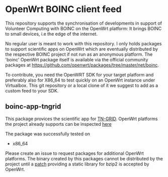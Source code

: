 OpenWrt BOINC client feed
=========================

This repository supports the synchronisation of developments in support
of Volunteer Computing with BOINC on the OpenWrt platform: It brings
BOINC to small devices, i.e the edge of the internet.

No regular user is meant to work with this repository. I only holds packages
to support scientific apps on OpenWrt which are eventually distributed by
the respective BOINC project if not run as an anonymous platform.
The 'boinc' OpenWrt package itself is 
available via the official community packages at
https://github.com/openwrt/packages/tree/master/net/boinc.

To contribute, you need the OpenWRT SDK for your target platform and
preferably also for X86_64 to test quickly on an OpenWrt instance under
Virtualbox. This git repository or a local clone of it we suggest to
add as a custom feed to your SDK.


boinc-app-tngrid
----------------

This package provices the scientific app for [TN-GRID](http://gene.disi.unitn.it/test/).
OpenWrt platforms the project already supports can be inspected [here](https://gene.disi.unitn.it/test/apps.php)

The package was successfully tested on 
 * x86_64
 
Please create an issue to request packages for additional OpenWrt platforms.
The binary created by this packages cannot be distributed by the project
until a
[patch](https://github.com/VolunteerComputingHelp/openWRT-boinc-client/tree/master/boinc-app-tngrid)
providing a static library for bzip2 is accepted by OpenWrt.

